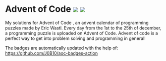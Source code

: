 # Advent of Code ![](https://img.shields.io/badge/day%20📅-17-blue)      ![](https://img.shields.io/badge/stars%20⭐-28-yellow)  
My solutions for Advent of Code , an advent calendar of programming puzzles made by Eric Wastl. Every day from the 1st to the 25th of december, a programming puzzle is uploaded on Advent of Code. Advent of code is a perfect way to get into problem solving and programming in general!

The badges are automatically updated with the help of: https://github.com/J0B10/aoc-badges-action
